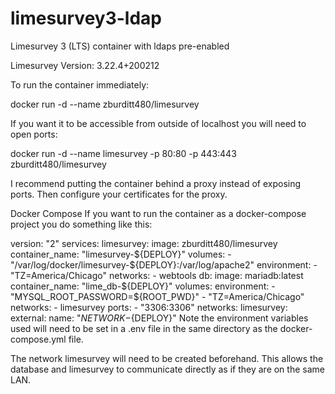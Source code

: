 # limesurvey3-ldap
Limesurvey 3 (LTS) container with ldaps pre-enabled

Limesurvey Version: 3.22.4+200212

To run the container immediately:

docker run -d --name <container name> zburditt480/limesurvey

If you want it to be accessible from outside of localhost you will need to open ports:

docker run -d --name limesurvey -p 80:80 -p 443:443 zburditt480/limesurvey

I recommend putting the container behind a proxy instead of exposing ports. Then configure your certificates for the proxy.

Docker Compose If you want to run the container as a docker-compose project you do something like this:

version: "2"
services:
  limesurvey:
    image: zburditt480/limesurvey
    container_name: "limesurvey-${DEPLOY}"
    volumes:
      - "/var/log/docker/limesurvey-${DEPLOY}:/var/log/apache2"
    environment:
      - "TZ=America/Chicago"
    networks:
      - webtools
  db:
    image: mariadb:latest
    container_name: "lime_db-${DEPLOY}"
    volumes:
    environment:
      - "MYSQL_ROOT_PASSWORD=${ROOT_PWD}"
      - "TZ=America/Chicago"
    networks:
      - limesurvey
    ports:
      - "3306:3306"
networks:
  limesurvey:
    external:
      name: "${NETWORK}-${DEPLOY}"
Note the environment variables used will need to be set in a .env file in the same directory as the docker-compose.yml file.

The network limesurvey will need to be created beforehand. This allows the database and limesurvey to communicate directly as if they are on the same LAN.
